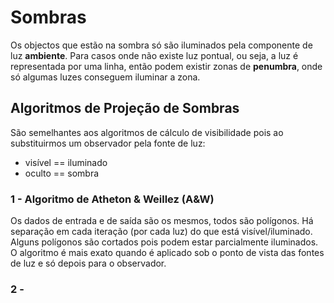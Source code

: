 # Sombras

Os objectos que estão na sombra só são iluminados pela componente de luz **ambiente**. Para casos onde não existe luz pontual, ou seja, a luz é representada por uma linha, então podem existir zonas de **penumbra**, onde só algumas luzes conseguem iluminar a zona.

## Algoritmos de Projeção de Sombras

São semelhantes aos algoritmos de cálculo de visibilidade pois ao substituirmos um observador pela fonte de luz:
- visível == iluminado
- oculto == sombra

### 1 - Algoritmo de Atheton & Weillez (A&W)

Os dados de entrada e de saída são os mesmos, todos são polígonos. Há separação em cada iteração (por cada luz) do que está visível/iluminado. Alguns polígonos são cortados pois podem estar parcialmente iluminados. <br>
O algoritmo é mais exato quando é aplicado sob o ponto de vista das fontes de luz e só depois para o observador.

### 2 - 